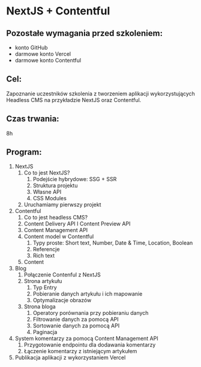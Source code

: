 # NextJS + Contentful

## Pozostałe wymagania przed szkoleniem:
* konto GitHub
* darmowe konto Vercel
* darmowe konto Contentful

## Cel:
Zapoznanie uczestników szkolenia z tworzeniem aplikacji wykorzystujących Headless CMS na przykładzie NextJS oraz Contentful. 

## Czas trwania:
8h

## Program:

1. NextJS
	1. Co to jest NextJS?
		1. Podejście hybrydowe: SSG + SSR
		2. Struktura projektu
		3. Własne API
		4. CSS Modules
	2. Uruchamiamy pierwszy projekt
2. Contentful
	1. Co to jest headless CMS?
	2. Content Delivery API I Content Preview API
	3. Content Management API 
	4. Content model w Contentful
		1. Typy proste: Short text, Number, Date & Time, Location, Boolean
		2. Referencje
		3. Rich text
	5. Content
3. Blog
	1. Połączenie Contenful z NextJS
	2. Strona artykułu
		1. Typ Entry
		2. Pobieranie danych artykułu i ich mapowanie 
		3. Optymalizacje obrazów
	3. Strona bloga
		1. Operatory porównania przy pobieraniu danych
		2. Filtrowanie danych za pomocą API
		3. Sortowanie danych za pomocą API
		4. Paginacja
4. System komentarzy za pomocą Content Management API
	1. Przygotowanie endpointu dla dodawania komentarzy
	2. Łączenie komentarzy z istniejącym artykułem
5. Publikacja aplikacji z wykorzystaniem Vercel
